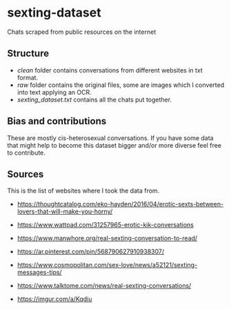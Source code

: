 # sexting-dataset
Chats scraped from public resources on the internet

## Structure

- _clean_ folder contains conversations from different websites in txt format.
- _raw_ folder contains the original files, some are images which I converted into text applying an OCR. 
- _sexting_dataset.txt_ contains all the chats put together.

## Bias and contributions

These are mostly cis-heterosexual conversations. If you have some data that might help to become this dataset bigger and/or more diverse feel free to contribute.

## Sources
This is the list of websites where I took the data from.

- https://thoughtcatalog.com/eko-hayden/2016/04/erotic-sexts-between-lovers-that-will-make-you-horny/

- https://www.wattpad.com/31257965-erotic-kik-conversations

- https://www.manwhore.org/real-sexting-conversation-to-read/

- https://ar.pinterest.com/pin/568790627910938307/

- https://www.cosmopolitan.com/sex-love/news/a52121/sexting-messages-tips/

- https://www.talktome.com/news/real-sexting-conversations/

- https://imgur.com/a/Kqdiu
